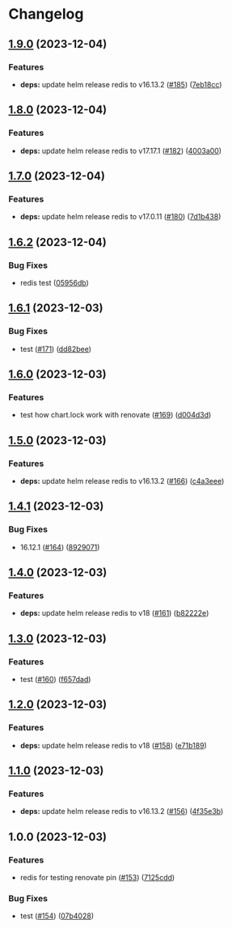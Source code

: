 # Changelog

## [1.9.0](https://github.com/sunggun-yu/meowhq-helm-charts/compare/meowhq-redis-v1.8.0...meowhq-redis-v1.9.0) (2023-12-04)


### Features

* **deps:** update helm release redis to v16.13.2 ([#185](https://github.com/sunggun-yu/meowhq-helm-charts/issues/185)) ([7eb18cc](https://github.com/sunggun-yu/meowhq-helm-charts/commit/7eb18cc374d485d3c05b934a393dd90dd1714ec3))

## [1.8.0](https://github.com/sunggun-yu/meowhq-helm-charts/compare/meowhq-redis-v1.7.0...meowhq-redis-v1.8.0) (2023-12-04)


### Features

* **deps:** update helm release redis to v17.17.1 ([#182](https://github.com/sunggun-yu/meowhq-helm-charts/issues/182)) ([4003a00](https://github.com/sunggun-yu/meowhq-helm-charts/commit/4003a00629982bd59dbc33362969f908d2d0fc90))

## [1.7.0](https://github.com/sunggun-yu/meowhq-helm-charts/compare/meowhq-redis-v1.6.2...meowhq-redis-v1.7.0) (2023-12-04)


### Features

* **deps:** update helm release redis to v17.0.11 ([#180](https://github.com/sunggun-yu/meowhq-helm-charts/issues/180)) ([7d1b438](https://github.com/sunggun-yu/meowhq-helm-charts/commit/7d1b438cf82f81d20cd05b0d14b324ae28dbbce1))

## [1.6.2](https://github.com/sunggun-yu/meowhq-helm-charts/compare/meowhq-redis-v1.6.1...meowhq-redis-v1.6.2) (2023-12-04)


### Bug Fixes

* redis test ([05956db](https://github.com/sunggun-yu/meowhq-helm-charts/commit/05956dba470c933ab8ede98fc29ebd459812675c))

## [1.6.1](https://github.com/sunggun-yu/meowhq-helm-charts/compare/meowhq-redis-v1.6.0...meowhq-redis-v1.6.1) (2023-12-03)


### Bug Fixes

* test ([#171](https://github.com/sunggun-yu/meowhq-helm-charts/issues/171)) ([dd82bee](https://github.com/sunggun-yu/meowhq-helm-charts/commit/dd82bee4b4f96dc6aa6156fa07e25d3e05c1acf8))

## [1.6.0](https://github.com/sunggun-yu/meowhq-helm-charts/compare/meowhq-redis-v1.5.0...meowhq-redis-v1.6.0) (2023-12-03)


### Features

* test how chart.lock work with renovate ([#169](https://github.com/sunggun-yu/meowhq-helm-charts/issues/169)) ([d004d3d](https://github.com/sunggun-yu/meowhq-helm-charts/commit/d004d3ddda202b4efcd99577c4c6b6d2b652ce41))

## [1.5.0](https://github.com/sunggun-yu/meowhq-helm-charts/compare/meowhq-redis-v1.4.1...meowhq-redis-v1.5.0) (2023-12-03)


### Features

* **deps:** update helm release redis to v16.13.2 ([#166](https://github.com/sunggun-yu/meowhq-helm-charts/issues/166)) ([c4a3eee](https://github.com/sunggun-yu/meowhq-helm-charts/commit/c4a3eee3dadcc25c48554a427e5c62ec93a69fd9))

## [1.4.1](https://github.com/sunggun-yu/meowhq-helm-charts/compare/meowhq-redis-v1.4.0...meowhq-redis-v1.4.1) (2023-12-03)


### Bug Fixes

* 16.12.1 ([#164](https://github.com/sunggun-yu/meowhq-helm-charts/issues/164)) ([8929071](https://github.com/sunggun-yu/meowhq-helm-charts/commit/89290711d8c12416e924c7ec33237b492b8d9c66))

## [1.4.0](https://github.com/sunggun-yu/meowhq-helm-charts/compare/meowhq-redis-v1.3.0...meowhq-redis-v1.4.0) (2023-12-03)


### Features

* **deps:** update helm release redis to v18 ([#161](https://github.com/sunggun-yu/meowhq-helm-charts/issues/161)) ([b82222e](https://github.com/sunggun-yu/meowhq-helm-charts/commit/b82222e7ca62bae728cdbdd65832435eb414ba80))

## [1.3.0](https://github.com/sunggun-yu/meowhq-helm-charts/compare/meowhq-redis-v1.2.0...meowhq-redis-v1.3.0) (2023-12-03)


### Features

* test ([#160](https://github.com/sunggun-yu/meowhq-helm-charts/issues/160)) ([f657dad](https://github.com/sunggun-yu/meowhq-helm-charts/commit/f657dada50a1f619d734e19af1efb1be04af3475))

## [1.2.0](https://github.com/sunggun-yu/meowhq-helm-charts/compare/meowhq-redis-v1.1.0...meowhq-redis-v1.2.0) (2023-12-03)


### Features

* **deps:** update helm release redis to v18 ([#158](https://github.com/sunggun-yu/meowhq-helm-charts/issues/158)) ([e71b189](https://github.com/sunggun-yu/meowhq-helm-charts/commit/e71b18948e0e68bbdd6b2d9d034194a1cab52bcc))

## [1.1.0](https://github.com/sunggun-yu/meowhq-helm-charts/compare/meowhq-redis-v1.0.0...meowhq-redis-v1.1.0) (2023-12-03)


### Features

* **deps:** update helm release redis to v16.13.2 ([#156](https://github.com/sunggun-yu/meowhq-helm-charts/issues/156)) ([4f35e3b](https://github.com/sunggun-yu/meowhq-helm-charts/commit/4f35e3b2d634527b5089b576cdc97c883ef20ffc))

## 1.0.0 (2023-12-03)


### Features

* redis for testing renovate pin ([#153](https://github.com/sunggun-yu/meowhq-helm-charts/issues/153)) ([7125cdd](https://github.com/sunggun-yu/meowhq-helm-charts/commit/7125cdd493e478b2997862b104d6ff767e7c9c9d))


### Bug Fixes

* test ([#154](https://github.com/sunggun-yu/meowhq-helm-charts/issues/154)) ([07b4028](https://github.com/sunggun-yu/meowhq-helm-charts/commit/07b402857d692f9a48d7aad40f89a38fbd53cd01))
